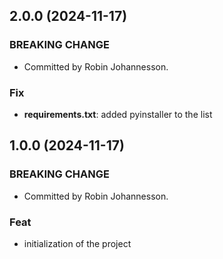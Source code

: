 ## 2.0.0 (2024-11-17)

### BREAKING CHANGE

- Committed by Robin Johannesson.

### Fix

- **requirements.txt**: added pyinstaller to the list

## 1.0.0 (2024-11-17)

### BREAKING CHANGE

- Committed by Robin Johannesson.

### Feat

- initialization of the project
